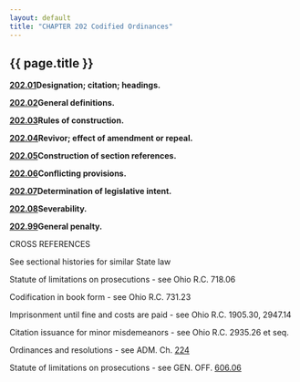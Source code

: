 ```yaml
---
layout: default 
title: "CHAPTER 202 Codified Ordinances"
---
```


{{ page.title }}
----------------

[**202.01**](1551e25d.html)**Designation; citation; headings.**

[**202.02**](15573efc.html)**General definitions.**

[**202.03**](157e6d56.html)**Rules of construction.**

[**202.04**](159c1f05.html)**Revivor; effect of amendment or repeal.**

[**202.05**](15ac477e.html)**Construction of section references.**

[**202.06**](15b754da.html)**Conflicting provisions.**

[**202.07**](15c2ec7b.html)**Determination of legislative intent.**

[**202.08**](15d65201.html)**Severability.**

[**202.99**](15da24c4.html)**General penalty.**

CROSS REFERENCES

See sectional histories for similar State law

Statute of limitations on prosecutions - see Ohio R.C. 718.06

Codification in book form - see Ohio R.C. 731.23

Imprisonment until fine and costs are paid - see Ohio R.C. 1905.30,
2947.14

Citation issuance for minor misdemeanors - see Ohio R.C. 2935.26 et seq.

Ordinances and resolutions - see ADM. Ch. [224](16cff51e.html)

Statute of limitations on prosecutions - see GEN. OFF.
[606.06](29509af1.html)
